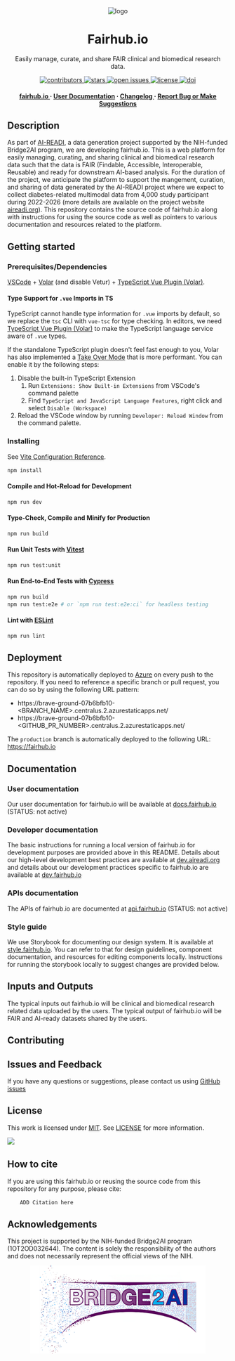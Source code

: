 <div align="center">

<img src="https://fairdataihub.org/_next/image?url=%2Fimages%2Fhero%2Faireadi-logo.png&w=640&q=75" alt="logo" width="200" height="auto" />

<br />

<h1>Fairhub.io</h1>

<p>
Easily manage, curate, and share FAIR clinical and biomedical research data.</p>

<p>
  <a href="https://github.com/AI-READI/fairhub.io/graphs/contributors">
    <img src="https://img.shields.io/github/contributors/AI-READI/template.svg?style=flat-square" alt="contributors" />
  </a>
  <a href="https://github.com/AI-READI/fairhub.io/stargazers">
    <img src="https://img.shields.io/github/stars/AI-READI/template.svg?style=flat-square" alt="stars" />
  </a>
  <a href="https://github.com/AI-READI/fairhub.io/issues/">
    <img src="https://img.shields.io/github/issues/AI-READI/template.svg?style=flat-square" alt="open issues" />
  </a>
  <a href="https://github.com/AI-READI/fairhub.io/blob/main/LICENSE">
    <img src="https://img.shields.io/github/license/AI-READI/template.svg?style=flat-square" alt="license" />
  </a>
  <a href="https://doi.org/10.5281/zenodo.6407300">
    <img src="https://zenodo.org/badge/DOI/10.5281/zenodo.6407300.svg" alt="doi" />
  </a>
</p>

<h4>
    <a href="https://fairhub.io/"> fairhub.io </a>
  <span> · </span>
    <a href="https://docs.fairhub.io/"> User Documentation</a>
  <span> · </span>
    <a href="#"> Changelog </a>
  <span> · </span>
    <a href="https://github.com/AI-READI/fairhub.io/issues/">Report Bug or Make Suggestions</a>
  </h4>
</div>

## Description
As part of [AI-READI](https://aireadi.org/), a data generation project supported by the NIH-funded Bridge2AI program, we are developing fairhub.io. This is a web platform for easily managing, curating, and sharing clinical and biomedical research data such that the data is FAIR (Findable, Accessible, Interoperable, Reusable) and ready for downstream AI-based analysis. For the duration of the project, we anticipate the platform to support the mangement, curation, and sharing of data generated by the AI-READI project where we expect to collect diabetes-related multimodal data from 4,000 study participant during 2022-2026 (more details are available on the project website [aireadi.org](https://aireadi.org/)). This repository contains the source code of fairhub.io along with instructions for using the source code as well as pointers to various documentation and resources related to the platform. 

## Getting started

### Prerequisites/Dependencies

[VSCode](https://code.visualstudio.com/) + [Volar](https://marketplace.visualstudio.com/items?itemName=Vue.volar) (and disable Vetur) + [TypeScript Vue Plugin (Volar)](https://marketplace.visualstudio.com/items?itemName=Vue.vscode-typescript-vue-plugin).


#### Type Support for `.vue` Imports in TS

TypeScript cannot handle type information for `.vue` imports by default, so we replace the `tsc` CLI with `vue-tsc` for type checking. In editors, we need [TypeScript Vue Plugin (Volar)](https://marketplace.visualstudio.com/items?itemName=Vue.vscode-typescript-vue-plugin) to make the TypeScript language service aware of `.vue` types.

If the standalone TypeScript plugin doesn't feel fast enough to you, Volar has also implemented a [Take Over Mode](https://github.com/johnsoncodehk/volar/discussions/471#discussioncomment-1361669) that is more performant. You can enable it by the following steps:

1. Disable the built-in TypeScript Extension
   1. Run `Extensions: Show Built-in Extensions` from VSCode's command palette
   2. Find `TypeScript and JavaScript Language Features`, right click and select `Disable (Workspace)`
2. Reload the VSCode window by running `Developer: Reload Window` from the command palette.

### Installing

See [Vite Configuration Reference](https://vitejs.dev/config/).

```sh
npm install
```

#### Compile and Hot-Reload for Development

```sh
npm run dev
```

#### Type-Check, Compile and Minify for Production

```sh
npm run build
```

#### Run Unit Tests with [Vitest](https://vitest.dev/)

```sh
npm run test:unit
```

#### Run End-to-End Tests with [Cypress](https://www.cypress.io/)

```sh
npm run build
npm run test:e2e # or `npm run test:e2e:ci` for headless testing
```

#### Lint with [ESLint](https://eslint.org/)

```sh
npm run lint
```

## Deployment

This repository is automatically deployed to [Azure](https://www.netlify.com/) on every push to the repository. If you need to reference a specific branch or pull request, you can do so by using the following URL pattern:

- https://brave-ground-07b6bfb10-<BRANCH_NAME>.centralus.2.azurestaticapps.net/
- https://brave-ground-07b6bfb10-<GITHUB_PR_NUMBER>.centralus.2.azurestaticapps.net/

The `production` branch is automatically deployed to the following URL: https://fairhub.io
 

## Documentation

### User documentation
Our user documentation for fairhub.io will be available at [docs.fairhub.io](https://docs.fairhub.io/) (STATUS: not active)

### Developer documentation
The basic instructions for running a local version of fairhub.io for development purposes are provided above in this README. Details about our high-level development best practices are available at [dev.aireadi.org](https://dev.aireadi.org) and details about our development practices specific to fairhub.io are available at [dev.fairhub.io](https://dev.fairhub.io/)

### APIs documentation
The APIs of fairhub.io are documented at [api.fairhub.io](https://api.fairhub.io/) (STATUS: not active)

### Style guide
We use Storybook for documenting our design system. It is available at [style.fairhub.io](https://style.fairhub.io/). You can refer to that for design guidelines, component documentation, and resources for editing components locally. Instructions for running the storybook locally to suggest changes are provided below.

## Inputs and Outputs
The typical inputs out fairhub.io will be clinical and biomedical research related data uploaded by the users. The typical output of fairhub.io will be FAIR and AI-ready datasets shared by the users. 

## Contributing

## Issues and Feedback
If you have any questions or suggestions, please contact us using [GitHub issues](https://github.com/AI-READI/fairhub.io/issues/new)

## License

This work is licensed under
[MIT](https://opensource.org/licenses/mit). See [LICENSE](https://github.com/AI-READI/template/blob/main/LICENSE) for more information.

<a href="https://aireadi.org" >
  <img src="https://www.channelfutures.com/files/2017/04/3_0.png" height="30" />
</a>

## How to cite


If you are using this fairhub.io or reusing the source code from this repository for any purpose, please cite:

```bash
    ADD Citation here
```

## Acknowledgements
This project is supported by the NIH-funded Bridge2AI program (1OT2OD032644). The content is solely the responsibility of the authors and does not necessarily represent the official views of the NIH.

<div align="center">

<a href="https://aireadi.org">
  <img src="https://raw.githubusercontent.com/AI-READI/Bridge2AI-logo/main/logo-color-upscaled.png" height="200" />
</a>

</div>
